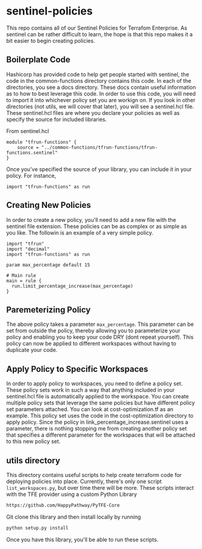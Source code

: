 # sentinel-policies
This repo contains all of our Sentinel Policies for Terrafom Enterprise. 
As sentinel can be rather difficult to learn, the hope is that this repo makes 
it a bit easier to begin creating policies. 

## Boilerplate Code
Hashicorp has provided code to help get people started with sentinel, the code in the common-functions directory contains this code.
In each of the directories, you see a docs directory. These docs contain useful information as to how to best leverage this code. 
In order to use this code, you will need to import it into whichever policy set you are workign on. If you look in other directories 
(not utils, we will cover that later), you will see a sentinel.hcl file. These sentinel.hcl files are where you declare your policies
as well as specify the source for included libraries. 

From sentinel.hcl
```hcl
module "tfrun-functions" {
    source = "../common-functions/tfrun-functions/tfrun-functions.sentinel"
}
```

Once you've specified the source of your library, you can include it in your policy. For instance,
```hcl
import "tfrun-functions" as run
```

## Creating New Policies
In order to create a new policy, you'll need to add a new file with the sentinel file extension. 
These policies can be as complex or as simple as you like. The followin is an example of a very simple policy.
```hcl
import "tfrun"
import "decimal"
import "tfrun-functions" as run

param max_percentage default 15

# Main rule
main = rule {
  run.limit_percentage_increase(max_percentage)
}
```

## Paremeterizing Policy
The above policy takes a parameter `max_percentage`. This parameter can be set from outside the policy, thereby allowing you to parameterize 
your policy and enabling you to keep your code DRY (dont repeat yourself). This policy can now be applied to different workspaces without having
to duplicate your code.


## Apply Policy to Specific Workspaces
In order to apply policy to workspaces, you need to define a policy set. These policy sets work in such a way that anything included in your sentinel.hcl
file is automatically applied to the workspace. You can create multiple policy sets that leverage the same policies but have different policy set parameters attached. You can look at cost-optimization.tf as an example. This policy set uses the code in the cost-optimization directory to apply policy. Since the policy in link_percentage_increase.sentinel uses a parameter, there is nothing stopping me from creating another policy set that specifies a different parameter for the workspaces that will be attached to this new policy set. 


## utils directory
This directory contains useful scripts to help create terraform code for deploying policies into place. Currently, there's only one script `list_workspaces.py`, but over time there will be more. These scripts interact with the TFE provider using a custom Python Library
```bash
https://github.com/HappyPathway/PyTFE-Core
```
Git clone this library and then install locally by running 
```bash
python setup.py install
```
Once you have this library, you'll be able to run these scripts.